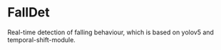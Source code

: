 # FallDet
Real-time detection of falling behaviour, which is based on yolov5 and temporal-shift-module.
